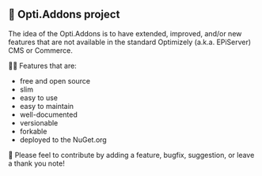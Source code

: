 ## 🧩 Opti.Addons project

The idea of the Opti.Addons is to have extended, improved, and/or new features that are not available in the standard Optimizely (a.k.a. EPiServer) CMS or Commerce.

🙋‍♀️ Features that are:

* free and open source
* slim
* easy to use
* easy to maintain
* well-documented
* versionable
* forkable
* deployed to the NuGet.org

🌈 Please feel to contribute by adding a feature, bugfix, suggestion, or leave a thank you note!
